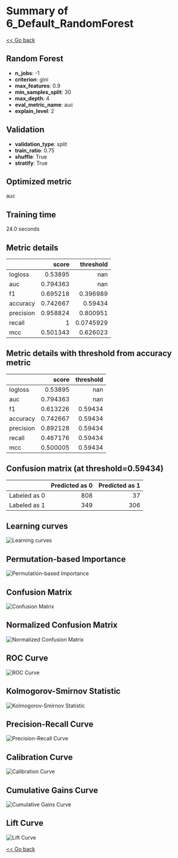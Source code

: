 # Summary of 6_Default_RandomForest

[<< Go back](../README.md)

## Random Forest

- **n_jobs**: -1
- **criterion**: gini
- **max_features**: 0.9
- **min_samples_split**: 30
- **max_depth**: 4
- **eval_metric_name**: auc
- **explain_level**: 2

## Validation

- **validation_type**: split
- **train_ratio**: 0.75
- **shuffle**: True
- **stratify**: True

## Optimized metric

auc

## Training time

24.0 seconds

## Metric details

|           |    score |   threshold |
|:----------|---------:|------------:|
| logloss   | 0.53895  | nan         |
| auc       | 0.794363 | nan         |
| f1        | 0.695218 |   0.396989  |
| accuracy  | 0.742667 |   0.59434   |
| precision | 0.958824 |   0.800951  |
| recall    | 1        |   0.0745929 |
| mcc       | 0.501343 |   0.626023  |

## Metric details with threshold from accuracy metric

|           |    score |   threshold |
|:----------|---------:|------------:|
| logloss   | 0.53895  |   nan       |
| auc       | 0.794363 |   nan       |
| f1        | 0.613226 |     0.59434 |
| accuracy  | 0.742667 |     0.59434 |
| precision | 0.892128 |     0.59434 |
| recall    | 0.467176 |     0.59434 |
| mcc       | 0.500005 |     0.59434 |

## Confusion matrix (at threshold=0.59434)

|              |   Predicted as 0 |   Predicted as 1 |
|:-------------|-----------------:|-----------------:|
| Labeled as 0 |              808 |               37 |
| Labeled as 1 |              349 |              306 |

## Learning curves

![Learning curves](learning_curves.png)

## Permutation-based Importance

![Permutation-based Importance](permutation_importance.png)

## Confusion Matrix

![Confusion Matrix](confusion_matrix.png)

## Normalized Confusion Matrix

![Normalized Confusion Matrix](confusion_matrix_normalized.png)

## ROC Curve

![ROC Curve](roc_curve.png)

## Kolmogorov-Smirnov Statistic

![Kolmogorov-Smirnov Statistic](ks_statistic.png)

## Precision-Recall Curve

![Precision-Recall Curve](precision_recall_curve.png)

## Calibration Curve

![Calibration Curve](calibration_curve_curve.png)

## Cumulative Gains Curve

![Cumulative Gains Curve](cumulative_gains_curve.png)

## Lift Curve

![Lift Curve](lift_curve.png)

[<< Go back](../README.md)
